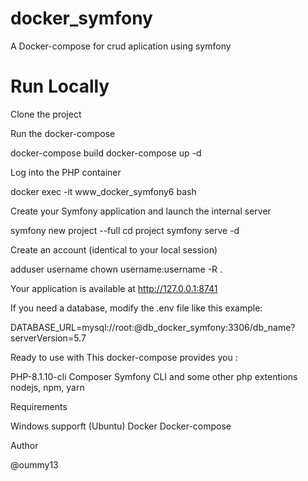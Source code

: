 # docker_symfony

A Docker-compose for crud aplication using symfony

# Run Locally

Clone the project

  
Run the docker-compose

  docker-compose build
  docker-compose up -d

Log into the PHP container

  docker exec -it www_docker_symfony6 bash
  
Create your Symfony application and launch the internal server

  symfony new project --full
  cd project
  symfony serve -d
  
Create an account (identical to your local session)

  adduser username
  chown username:username -R .
  
Your application is available at http://127.0.0.1:8741

If you need a database, modify the .env file like this example:

 DATABASE_URL=mysql://root:@db_docker_symfony:3306/db_name?serverVersion=5.7
  
Ready to use with
This docker-compose provides you :

PHP-8.1.10-cli
Composer
Symfony CLI
and some other php extentions
nodejs, npm, yarn


Requirements

Windows supporft (Ubuntu)
Docker
Docker-compose

Author

@oummy13

